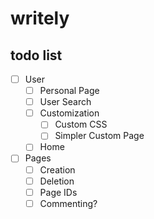 # writely
## todo list
- [ ] User
  - [ ] Personal Page
  - [ ] User Search
  - [ ] Customization
    - [ ] Custom CSS
    - [ ] Simpler Custom Page
  - [ ] Home
- [ ] Pages
  - [ ] Creation
  - [ ] Deletion
  - [ ] Page IDs
  - [ ] Commenting?
